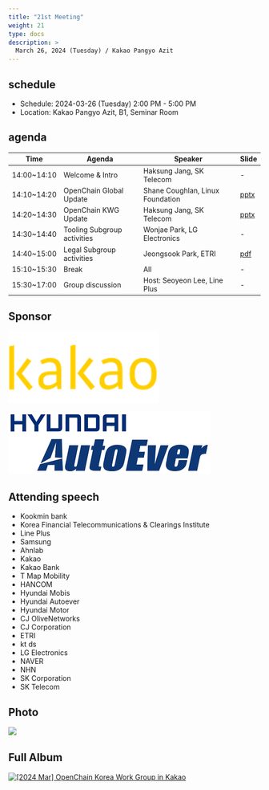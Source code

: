 ```yaml
---
title: "21st Meeting"
weight: 21
type: docs
description: >
  March 26, 2024 (Tuesday) / Kakao Pangyo Azit
---
```


## schedule

* Schedule: 2024-03-26 (Tuesday) 2:00 PM - 5:00 PM
* Location: Kakao Pangyo Azit, B1, Seminar Room

## agenda

| Time | Agenda | Speaker | Slide |
|-------|-----------------|------|------|
| 14:00~14:10 | Welcome & Intro | Haksung Jang, SK Telecom | - |
| 14:10~14:20 | OpenChain Global Update | Shane Coughlan, Linux Foundation | [pptx](./OpenChain%20Korea%20Work%20Group%20Meeting%202024-03-26.pptx) |
| 14:20~14:30 | OpenChain KWG Update | Haksung Jang, SK Telecom | [pptx](./OpenChain_Korea_update_20240326.pptx) |
| 14:30~14:40 | Tooling Subgroup activities | Wonjae Park, LG Electronics | - |
| 14:40~15:00 | Legal Subgroup activities | Jeongsook Park, ETRI | [pdf](./[회의자료]%20Legal%20subgroup%20활동%20및%20주요%20사례-20240326-R1.pdf) |
| 15:10~15:30 | Break | All | - |
| 15:30~17:00 | Group discussion | Host: Seoyeon Lee, Line Plus | - |


## Sponsor

![](kakao.png)

![](./autoever-logo.png)

## Attending speech

- Kookmin bank
- Korea Financial Telecommunications & Clearings Institute
- Line Plus
- Samsung
- Ahnlab
- Kakao
- Kakao Bank
- T Map Mobility
- HANCOM
- Hyundai Mobis
- Hyundai Autoever
- Hyundai Motor
- CJ OliveNetworks
- CJ Corporation
- ETRI
- kt ds
- LG Electronics
- NAVER
- NHN
- SK Corporation
- SK Telecom

## Photo

![](./IMG_2308.jpeg)

## Full Album

<a data-flickr-embed="true" href="https://www.flickr.com/photos/198570149@N05/albums/72177720315713908" title="[2024 Mar] OpenChain Korea Work Group in Kakao"><img src="https://live.staticflickr.com/65535/53614314174_87fac88cda_c.jpg" width="800" height="600" alt="[2024 Mar] OpenChain Korea Work Group in Kakao"/></a><script async src="//embedr.flickr.com/assets/client-code.js" charset="utf-8"></script>